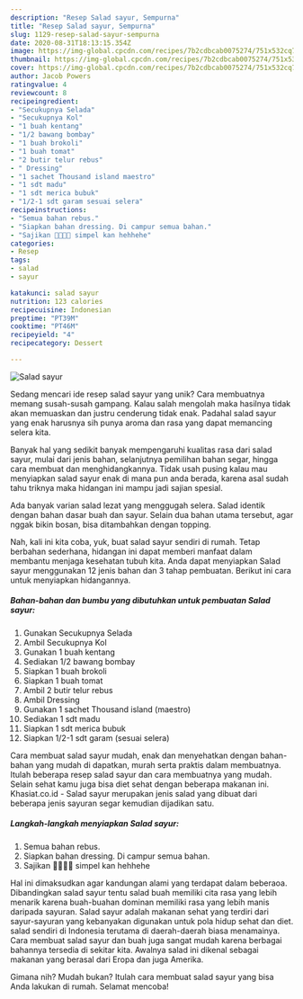 ```yaml
---
description: "Resep Salad sayur, Sempurna"
title: "Resep Salad sayur, Sempurna"
slug: 1129-resep-salad-sayur-sempurna
date: 2020-08-31T18:13:15.354Z
image: https://img-global.cpcdn.com/recipes/7b2cdbcab0075274/751x532cq70/salad-sayur-foto-resep-utama.jpg
thumbnail: https://img-global.cpcdn.com/recipes/7b2cdbcab0075274/751x532cq70/salad-sayur-foto-resep-utama.jpg
cover: https://img-global.cpcdn.com/recipes/7b2cdbcab0075274/751x532cq70/salad-sayur-foto-resep-utama.jpg
author: Jacob Powers
ratingvalue: 4
reviewcount: 8
recipeingredient:
- "Secukupnya Selada"
- "Secukupnya Kol"
- "1 buah kentang"
- "1/2 bawang bombay"
- "1 buah brokoli"
- "1 buah tomat"
- "2 butir telur rebus"
- " Dressing"
- "1 sachet Thousand island maestro"
- "1 sdt madu"
- "1 sdt merica bubuk"
- "1/2-1 sdt garam sesuai selera"
recipeinstructions:
- "Semua bahan rebus."
- "Siapkan bahan dressing. Di campur semua bahan."
- "Sajikan 🙂🙂🙂🙂 simpel kan hehhehe"
categories:
- Resep
tags:
- salad
- sayur

katakunci: salad sayur 
nutrition: 123 calories
recipecuisine: Indonesian
preptime: "PT39M"
cooktime: "PT46M"
recipeyield: "4"
recipecategory: Dessert

---
```



![Salad sayur](https://img-global.cpcdn.com/recipes/7b2cdbcab0075274/751x532cq70/salad-sayur-foto-resep-utama.jpg)

Sedang mencari ide resep salad sayur yang unik? Cara membuatnya memang susah-susah gampang. Kalau salah mengolah maka hasilnya tidak akan memuaskan dan justru cenderung tidak enak. Padahal salad sayur yang enak harusnya sih punya aroma dan rasa yang dapat memancing selera kita.

Banyak hal yang sedikit banyak mempengaruhi kualitas rasa dari salad sayur, mulai dari jenis bahan, selanjutnya pemilihan bahan segar, hingga cara membuat dan menghidangkannya. Tidak usah pusing kalau mau menyiapkan salad sayur enak di mana pun anda berada, karena asal sudah tahu triknya maka hidangan ini mampu jadi sajian spesial.

Ada banyak varian salad lezat yang menggugah selera. Salad identik dengan bahan dasar buah dan sayur. Selain dua bahan utama tersebut, agar nggak bikin bosan, bisa ditambahkan dengan topping.


Nah, kali ini kita coba, yuk, buat salad sayur sendiri di rumah. Tetap berbahan sederhana, hidangan ini dapat memberi manfaat dalam membantu menjaga kesehatan tubuh kita. Anda dapat menyiapkan Salad sayur menggunakan 12 jenis bahan dan 3 tahap pembuatan. Berikut ini cara untuk menyiapkan hidangannya.

<!--inarticleads1-->

##### Bahan-bahan dan bumbu yang dibutuhkan untuk pembuatan Salad sayur:

1. Gunakan Secukupnya Selada
1. Ambil Secukupnya Kol
1. Gunakan 1 buah kentang
1. Sediakan 1/2 bawang bombay
1. Siapkan 1 buah brokoli
1. Siapkan 1 buah tomat
1. Ambil 2 butir telur rebus
1. Ambil  Dressing
1. Gunakan 1 sachet Thousand island (maestro)
1. Sediakan 1 sdt madu
1. Siapkan 1 sdt merica bubuk
1. Siapkan 1/2-1 sdt garam (sesuai selera)


Cara membuat salad sayur mudah, enak dan menyehatkan dengan bahan-bahan yang mudah di dapatkan, murah serta praktis dalam membuatnya. Itulah beberapa resep salad sayur dan cara membuatnya yang mudah. Selain sehat kamu juga bisa diet sehat dengan beberapa makanan ini. Khasiat.co.id - Salad sayur merupakan jenis salad yang dibuat dari beberapa jenis sayuran segar kemudian dijadikan satu. 

<!--inarticleads2-->

##### Langkah-langkah menyiapkan Salad sayur:

1. Semua bahan rebus.
1. Siapkan bahan dressing. Di campur semua bahan.
1. Sajikan 🙂🙂🙂🙂 simpel kan hehhehe


Hal ini dimaksudkan agar kandungan alami yang terdapat dalam beberaoa. Dibandingkan salad sayur tentu salad buah memiliki cita rasa yang lebih menarik karena buah-buahan dominan memiliki rasa yang lebih manis daripada sayuran. Salad sayur adalah makanan sehat yang terdiri dari sayur-sayuran yang kebanyakan digunakan untuk pola hidup sehat dan diet. salad sendiri di Indonesia terutama di daerah-daerah biasa menamainya. Cara membuat salad sayur dan buah juga sangat mudah karena berbagai bahannya tersedia di sekitar kita. Awalnya salad ini dikenal sebagai makanan yang berasal dari Eropa dan juga Amerika. 

Gimana nih? Mudah bukan? Itulah cara membuat salad sayur yang bisa Anda lakukan di rumah. Selamat mencoba!
